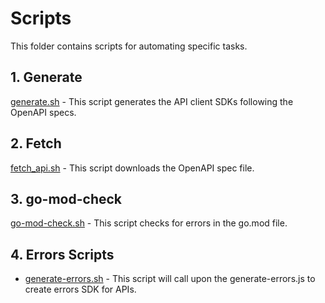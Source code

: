 # Scripts

This folder contains scripts for automating specific tasks.


## 1. Generate

[generate.sh](./generate.sh) - This script generates the API client SDKs following the OpenAPI specs.
 
## 2.  Fetch

[fetch_api.sh](./fetch_api.sh) - This script downloads the OpenAPI spec file.


## 3. go-mod-check

[go-mod-check.sh](./go-mod-check.sh) - This script checks for errors in the go.mod file.

## 4. Errors Scripts


- [generate-errors.sh](./errors/generate-errors.sh) - This script will call upon the generate-errors.js to create errors SDK for APIs.
